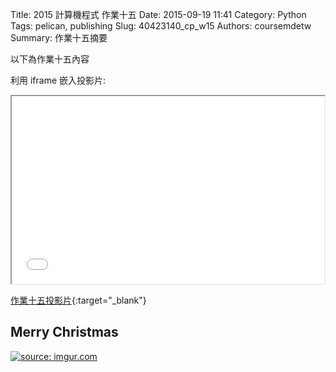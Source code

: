 Title: 2015 計算機程式 作業十五
Date: 2015-09-19 11:41
Category: Python
Tags: pelican, publishing
Slug: 40423140_cp_w15
Authors: coursemdetw
Summary: 作業十五摘要

以下為作業十五內容

利用 iframe 嵌入投影片:

<iframe src="40423140_cp_w15_p.html" width="500" height="300"></iframe>

[作業十五投影片](40423140_cp_w15_p.html){:target="_blank"}

Merry Christmas
------------------------------------------------

<a href="http://imgur.com/ym9Iz50"><img src="http://i.imgur.com/ym9Iz50.png" title="source: imgur.com" /></a>